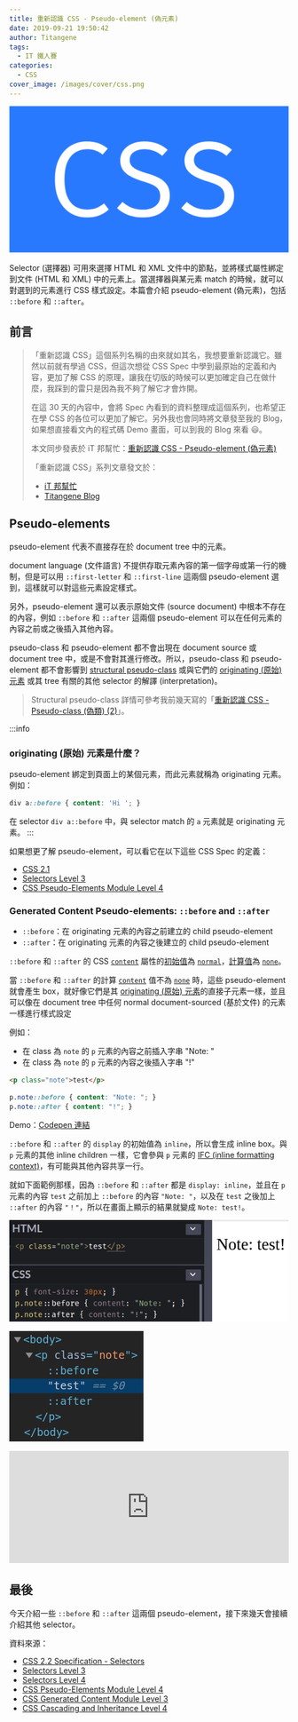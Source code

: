 ```yaml
---
title: 重新認識 CSS - Pseudo-element (偽元素)
date: 2019-09-21 19:50:42
author: Titangene
tags:
  - IT 鐵人賽
categories:
  - CSS
cover_image: /images/cover/css.png
---
```


![](../images/cover/css.png)

Selector (選擇器) 可用來選擇 HTML 和 XML 文件中的節點，並將樣式屬性綁定到文件 (HTML 和 XML) 中的元素上。當選擇器與某元素 match 的時候，就可以對選到的元素進行 CSS 樣式設定。本篇會介紹 pseudo-element (偽元素)，包括 `::before` 和 `::after`。

<!-- more -->

## 前言

> 「重新認識 CSS」這個系列名稱的由來就如其名，我想要重新認識它。雖然以前就有學過 CSS，但這次想從 CSS Spec 中學到最原始的定義和內容，更加了解 CSS 的原理，讓我在切版的時候可以更加確定自己在做什麼，我踩到的雷只是因為我不夠了解它才會炸開。
> 
> 在這 30 天的內容中，會將 Spec 內看到的資料整理成這個系列，也希望正在學 CSS 的各位可以更加了解它。另外我也會同時將文章發至我的 Blog，如果想直接看文內的程式碼 Demo 畫面，可以到我的 Blog 來看 😃。
>
> 本文同步發表於 iT 邦幫忙：[重新認識 CSS - Pseudo-element (偽元素)](https://ithelp.ithome.com.tw/articles/10218712)
> 
> 「重新認識 CSS」系列文章發文於：
> - [iT 邦幫忙](https://ithelp.ithome.com.tw/users/20117586/ironman/2617)
> - [Titangene Blog](https://titangene.github.io/tags/it-%E9%90%B5%E4%BA%BA%E8%B3%BD/)

## Pseudo-elements

pseudo-element 代表不直接存在於 document tree 中的元素。

document language (文件語言) 不提供存取元素內容的第一個字母或第一行的機制，但是可以用 `::first-letter` 和 `::first-line` 這兩個 pseudo-element 選到，這樣就可以對這些元素設定樣式。

另外，pseudo-element 還可以表示原始文件 (source document) 中根本不存在的內容，例如 `::before` 和 `::after` 這兩個 pseudo-element 可以在任何元素的內容之前或之後插入其他內容。

pseudo-class 和 pseudo-element 都不會出現在 document source 或 document tree 中，或是不會對其進行修改。所以，pseudo-class 和 pseudo-element 都不會影響到 [structural pseudo-class](https://titangene.github.io/article/css-selector-pseudo-class-2.html) 或與它們的 [originating (原始) 元素](https://www.w3.org/TR/selectors-4/#originating-element) 或其 tree 有關的其他 selector 的解譯 (interpretation)。

> Structural pseudo-class 詳情可參考我前幾天寫的「[重新認識 CSS - Pseudo-class (偽類) (2)](https://titangene.github.io/article/css-selector-pseudo-class-2.html)」。

:::info
### originating (原始) 元素是什麼？

pseudo-element 綁定到頁面上的某個元素，而此元素就稱為 originating 元素。例如：

```css
div a::before { content: 'Hi '; }
```

在 selector `div a::before` 中，與 selector match 的 `a` 元素就是 originating 元素。
:::

如果想更了解 pseudo-element，可以看它在以下這些 CSS Spec 的定義：
- [CSS 2.1](https://www.w3.org/TR/CSS2/selector.html)
- [Selectors Level 3](https://www.w3.org/TR/selectors-3/#pseudo-elements)
- [CSS Pseudo-Elements Module Level 4](https://www.w3.org/TR/css-pseudo-4/)

### Generated Content Pseudo-elements: `::before` and `::after`

- `::before`：在 originating 元素的內容之前建立的 child pseudo-element
- `::after`：在 originating 元素的內容之後建立的 child pseudo-element

`::before` 和 `::after` 的 CSS [`content`](https://www.w3.org/TR/css-content-3/#propdef-content) 屬性的[初始值](https://www.w3.org/TR/css-cascade/#initial-values)為 [`normal`](https://www.w3.org/TR/css-content-3/#valdef-content-normal)，[計算值](https://www.w3.org/TR/css-cascade/#computed)為 [`none`](https://www.w3.org/TR/css-content-3/#valdef-content-none)。

當 `::before` 和 `::after` 的計算 [`content`](https://www.w3.org/TR/css-content-3/#propdef-content) 值不為 [`none`](https://www.w3.org/TR/css-content-3/#valdef-content-none) 時，這些 pseudo-element 就會產生 box，就好像它們是其 [originating (原始) 元素](https://www.w3.org/TR/selectors-4/#originating-element)的直接子元素一樣，並且可以像在 document tree 中任何 normal document-sourced (基於文件) 的元素一樣進行樣式設定

例如：

- 在 class 為 `note` 的 `p` 元素的內容之前插入字串 "Note: "
- 在 class 為 `note` 的 `p` 元素的內容之後插入字串 "!"

```html
<p class="note">test</p>
```

```css
p.note::before { content: "Note: "; }
p.note::after { content: "!"; }
```

Demo：[Codepen 連結](https://codepen.io/titangene/pen/QWLzNjE)

`::before` 和 `::after` 的 `display` 的初始值為 `inline`，所以會生成 inline box。與 `p` 元素的其他 inline children 一樣，它會參與 `p` 元素的 [IFC (inline formatting context)](https://www.w3.org/TR/CSS22/visuren.html#inline-formatting)，有可能與其他內容共享一行。

就如下面範例那樣，因為 `::before` 和 `::after` 都是 `display: inline`，並且在 `p` 元素的內容 `test` 之前加上 `::before` 的內容 `"Note: "`，以及在 `test` 之後加上 `::after` 的內容 `"！"`，所以在畫面上顯示的結果就變成 `Note: test!`。

![](../images/css-selector-pseudo-element/2019-09-21-19-06-11.png)

![](../images/css-selector-pseudo-element/2019-09-21-19-07-00.png)


<iframe height="202" style="width: 100%;" scrolling="no" title="Generated Content Pseudo-elements: `::before` and `::after`" src="https://codepen.io/titangene/embed/QWLzNjE?height=202&theme-id=dark&default-tab=css,result" frameborder="no" allowtransparency="true" allowfullscreen="true">
  See the Pen <a href='https://codepen.io/titangene/pen/QWLzNjE'>Generated Content Pseudo-elements: `::before` and `::after`</a> by Titangene
  (<a href='https://codepen.io/titangene'>@titangene</a>) on <a href='https://codepen.io'>CodePen</a>.
</iframe>

## 最後

今天介紹一些 `::before` 和 `::after` 這兩個 pseudo-element，接下來幾天會接續介紹其他 selector。

資料來源：
- [CSS 2.2 Specification - Selectors](https://www.w3.org/TR/CSS22/selector.html)
- [Selectors Level 3](https://www.w3.org/TR/selectors-3/)
- [Selectors Level 4](https://www.w3.org/TR/selectors-4/)
- [CSS Pseudo-Elements Module Level 4](https://www.w3.org/TR/css-pseudo-4/)
- [CSS Generated Content Module Level 3](https://www.w3.org/TR/css-content-3/#propdef-content)
- [CSS Cascading and Inheritance Level 4](https://www.w3.org/TR/css-cascade/)